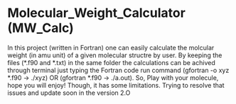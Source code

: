 # Molecular_Weight_Calculator (MW_Calc)
In this project (written in Fortran) one can easily calculate the molcular weight (in amu unit) of a given molecular structre by user. By keeping the files (*.f90 and *.txt) in the same folder the calculations can be achived through terminal just typing the Fortran code run command (gfortran -o xyz *.f90 -> ./xyz) OR (gfortran *.f90 -> ./a.out). So, Play with your molecule, hope you will enjoy!
Though, it has some limitations. Trying to resolve that issues and update soon in the version 2.O
